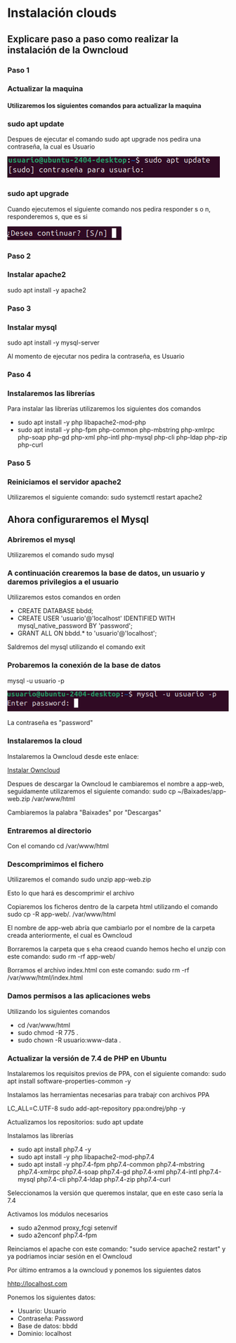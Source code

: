 # Instalación clouds #
<h2> Explicare paso a paso como realizar la instalación de la Owncloud </h2>
<h3> Paso 1 </h3>
<h3> Actualizar la maquina </h3>
<h4> Utilizaremos los siguientes comandos para actualizar la maquina </h4>
<h3> sudo apt update </h3>
<p> Despues de ejecutar el comando sudo apt upgrade nos pedira una contraseña, la cual es Usuario </p>
<img src="Captura de pantalla 2024-11-13 215646.png" alt="Contraseña update">
<h3> sudo apt upgrade </h3>
<p> Cuando ejecutemos el siguiente comando nos pedira responder s o n, responderemos s, que es si</p>
<img src="Captura de pantalla 2024-11-13 215800.png" alt="Pregunta upgrade">
<h3> Paso 2 </h3>
<h3> Instalar apache2 </h3>
<p> sudo apt install -y apache2 </p>
<h3> Paso 3 </h3>
<h3> Instalar mysql </h3>
<p> sudo apt install -y mysql-server </p>
<p> Al momento de ejecutar nos pedira la contraseña, es Usuario</p>
<h3> Paso 4 </h3>
<h3> Instalaremos las librerías </h3>
<p> Para instalar las librerías utilizaremos los siguientes dos comandos </p>
<ul> 
<li> sudo apt install -y php libapache2-mod-php </li>
<li> sudo apt install -y php-fpm php-common php-mbstring php-xmlrpc php-soap php-gd php-xml php-intl php-mysql php-cli php-ldap php-zip php-curl </li>
</ul>
<h3> Paso 5 </h3>
<h3> Reiniciamos el servidor apache2 </h3>
<p> Utilizaremos el siguiente comando: sudo systemctl restart apache2 </p>
<h2> Ahora configuraremos el Mysql </h2>
<h3> Abriremos el mysql </h3>
<p> Utilizaremos el comando sudo mysql </p>
<h3> A continuación crearemos la base de datos, un usuario y daremos privilegios a el usuario </h3>
<p> Utilizaremos estos comandos en orden </p>
<ul>
  <li> CREATE DATABASE bbdd; </li>
  <li> CREATE USER 'usuario'@'localhost' IDENTIFIED WITH mysql_native_password BY 'password'; </li>
  <li> GRANT ALL ON bbdd.* to 'usuario'@'localhost'; </li>
</ul>
<p> Saldremos del mysql utilizando el comando exit </p>
<h3> Probaremos la conexión de la base de datos </h3>
<p> mysql -u usuario -p </p>
<img src="Captura de pantalla 2024-11-13 221137.png" alt="Conexión base de datos">
<p> La contraseña es "password" </p>
<h3> Instalaremos la cloud </h3>
<p> Instalaremos la Owncloud desde este enlace: </p>
<a href="https://download.owncloud.com/server/stable/owncloud-complete-20240724.zip">Instalar Owncloud</a>
<p> Despues de descargar la Owncloud le cambiaremos el nombre a app-web, seguidamente utilizaremos el siguiente comando: sudo cp ~/Baixades/app-web.zip /var/www/html</p>
<p> Cambiaremos la palabra "Baixades" por "Descargas" </p>
<h3> Entraremos al directorio </h3>
<p> Con el comando cd /var/www/html </p>
<h3> Descomprimimos el fichero </h3>
<p> Utilizaremos el comando sudo unzip app-web.zip </p>
<p> Esto lo que hará es descomprimir el archivo </p>
<p> Copiaremos los ficheros dentro de la carpeta html utilizando el comando sudo cp -R app-web/. /var/www/html </p>
<p> El nombre de app-web abría que cambiarlo por el nombre de la carpeta creada anteriormente, el cual es Owncloud </p>
<p> Borraremos la carpeta que s eha creaod cuando hemos hecho el unzip con este comando: sudo rm -rf app-web/</p>
<p> Borramos el archivo index.html con este comando: sudo rm -rf /var/www/html/index.html </p>
<h3> Damos permisos a las aplicaciones webs </h3>
<p> Utilizando los siguientes comandos </p>
<ul> 
  <li> cd /var/www/html </li>
  <li> sudo chmod -R 775 . </li>
  <li> sudo chown -R usuario:www-data . </li>
 </ul>
 <h3> Actualizar la versión de 7.4 de PHP en Ubuntu </h3>
 <p> Instalaremos los requisitos previos de PPA, con el siguiente comando: sudo apt install software-properties-common -y </p>
 <p> Instalamos las herramientas necesarias para trabajr con archivos PPA </p>
 <p> LC_ALL=C.UTF-8 sudo add-apt-repository ppa:ondrej/php -y </p>
 <p> Actualizamos los repositorios: sudo apt update </p>
 <p> Instalamos las librerías </p>
 <ul>
   <li> sudo apt install php7.4 -y </li>
   <li> sudo apt install -y php libapache2-mod-php7.4 </li>
   <li> sudo apt install -y php7.4-fpm php7.4-common php7.4-mbstring php7.4-xmlrpc php7.4-soap php7.4-gd php7.4-xml php7.4-intl php7.4-mysql php7.4-cli php7.4-ldap php7.4-zip php7.4-curl </li>
 </ul>
 <p> Seleccionamos la versión que queremos instalar, que en este caso sería la 7.4 </p>
 <p> Activamos los módulos necesarios </p>
 <ul>
   <li> sudo a2enmod proxy_fcgi setenvif </li>
   <li> sudo a2enconf php7.4-fpm </li>
 </ul>
 <p> Reinciamos el apache con este comando: "sudo service apache2 restart" y ya podriamos inciar sesión en el Owncloud </p>
 <p> Por último entramos a la owncloud y ponemos los siguientes datos </p>
 <a href="http://localhost/">hhtp://localhost.com</a>
<p> Ponemos los siguientes datos: </p>
<ul>
  <li> Usuario: Usuario </il>
  <li> Contraseña: Password </li>
  <li> Base de datos: bbdd </li>
  <li> Dominio: localhost </li>
</ul>
